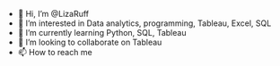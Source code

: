 - 👋 Hi, I’m @LizaRuff
- 👀 I’m interested in Data analytics, programming, Tableau, Excel, SQL
- 🌱 I’m currently learning Python, SQL, Tableau
- 💞️ I’m looking to collaborate on Tableau
- 📫 How to reach me

<!---
LizaRuff/LizaRuff is a ✨ special ✨ repository because its `README.md` (this file) appears on your GitHub profile.
You can click the Preview link to take a look at your changes.
--->
